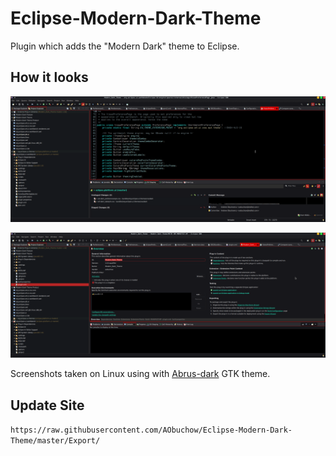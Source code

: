 # Eclipse-Modern-Dark-Theme

Plugin which adds the "Modern Dark" theme to Eclipse.

## How it looks

![image](how_it_looks.png?raw=true "Screenshot of the Modern Dark Theme")

![image](how_it_looks_form_editor.png?raw=true "Screenshot of the Modern Dark Theme with a form editor open")

Screenshots taken on Linux using with [Abrus-dark](https://github.com/vinceliuice/Abrus-gtk-theme) GTK theme.

## Update Site

`https://raw.githubusercontent.com/AObuchow/Eclipse-Modern-Dark-Theme/master/Export/`
